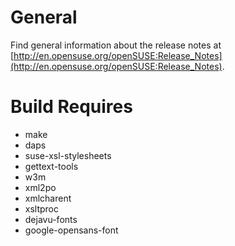 # General

Find general information about the release notes at
[http://en.opensuse.org/openSUSE:Release_Notes](http://en.opensuse.org/openSUSE:Release_Notes).

# Build Requires

- make
- daps
- suse-xsl-stylesheets
- gettext-tools
- w3m
- xml2po
- xmlcharent
- xsltproc
- dejavu-fonts
- google-opensans-font
